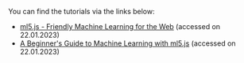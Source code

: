 You can find the tutorials via the links below:
- [ml5.js - Friendly Machine Learning for the Web](https://learn.ml5js.org/#/?id=ml5js-friendly-machine-learning-for-the-web) (accessed on 22.01.2023)
- [A Beginner's Guide to Machine Learning with ml5.js](https://www.youtube.com/watch?v=jmznx0Q1fP0) (accessed on 22.01.2023)